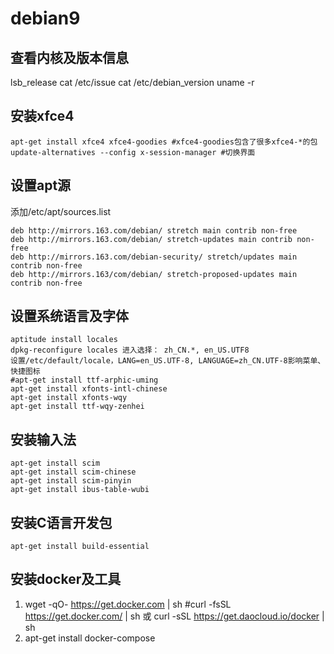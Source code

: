 # debian9

## 查看内核及版本信息
lsb_release
cat /etc/issue
cat /etc/debian_version
uname -r

## 安装xfce4
	apt-get install xfce4 xfce4-goodies #xfce4-goodies包含了很多xfce4-*的包
	update-alternatives --config x-session-manager #切换界面

## 设置apt源
添加/etc/apt/sources.list

	deb http://mirrors.163.com/debian/ stretch main contrib non-free
	deb http://mirrors.163.com/debian/ stretch-updates main contrib non-free
	deb http://mirrors.163.com/debian-security/ stretch/updates main contrib non-free
	deb http://mirrors.163/com/debian/ stretch-proposed-updates main contrib non-free

## 设置系统语言及字体
	aptitude install locales
	dpkg-reconfigure locales 进入选择： zh_CN.*, en_US.UTF8
	设置/etc/default/locale，LANG=en_US.UTF-8, LANGUAGE=zh_CN.UTF-8影响菜单、快捷图标
	#apt-get install ttf-arphic-uming 
	apt-get install xfonts-intl-chinese
	apt-get install xfonts-wqy
	apt-get install ttf-wqy-zenhei

## 安装输入法
	apt-get install scim 
	apt-get install scim-chinese 
	apt-get install scim-pinyin
	apt-get install ibus-table-wubi 

## 安装C语言开发包
	apt-get install build-essential

## 安装docker及工具
1. wget -qO- https://get.docker.com | sh #curl -fsSL https://get.docker.com/ | sh 或 curl -sSL https://get.daocloud.io/docker | sh
2. apt-get install docker-compose

